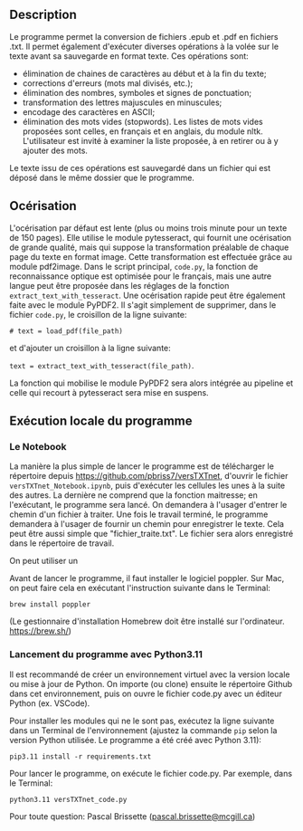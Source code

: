 ## Description
Le programme permet la conversion de fichiers .epub et .pdf en fichiers .txt. Il permet également d'exécuter diverses opérations à la volée sur le texte avant sa sauvegarde en format texte. Ces opérations sont:

* élimination de chaines de caractères au début et à la fin du texte;
* corrections d'erreurs (mots mal divisés, etc.);
* élimination des nombres, symboles et signes de ponctuation;
* transformation des lettres majuscules en minuscules;
* encodage des caractères en ASCII;
* élimination des mots vides (stopwords). Les listes de mots vides proposées sont celles, en français et en anglais, du module nltk. L'utilisateur est invité à examiner la liste proposée, à en retirer ou à y ajouter des mots.

Le texte issu de ces opérations est sauvegardé dans un fichier qui est déposé dans le même dossier que le programme.

## Océrisation
L'océrisation par défaut est lente (plus ou moins trois minute pour un texte de 150 pages). Elle utilise le module pytesseract, qui fournit une océrisation de grande qualité, mais qui suppose la transformation préalable de chaque page du texte en format image. Cette transformation est effectuée grâce au module pdf2image. Dans le script principal, `code.py`, la fonction de reconnaissance optique est optimisée pour le français, mais une autre langue peut être proposée dans les réglages de la fonction `extract_text_with_tesseract`. Une océrisation rapide peut être également faite avec le module PyPDF2. Il s'agit simplement de supprimer, dans le fichier `code.py`, le croisillon de la ligne suivante:

`# text = load_pdf(file_path)`

et d'ajouter un croisillon à la ligne suivante:

`text = extract_text_with_tesseract(file_path)`.

La fonction qui mobilise le module PyPDF2 sera alors intégrée au pipeline et celle qui recourt à pytesseract sera mise en suspens.

## Exécution locale du programme
### Le Notebook
La manière la plus simple de lancer le programme est de télécharger le répertoire depuis https://github.com/pbriss7/versTXTnet, d'ouvrir le fichier `versTXTnet_Notebook.ipynb`, puis d'exécuter les cellules les unes à la suite des autres. La dernière ne comprend que la fonction maitresse; en l'exécutant, le programme sera lancé. On demandera à l'usager d'entrer le chemin d'un fichier à traiter. Une fois le travail terminé, le programme demandera à l'usager de fournir un chemin pour enregistrer le texte. Cela peut être aussi simple que "fichier_traite.txt". Le fichier sera alors enregistré dans le répertoire de travail.

On peut utiliser un 


Avant de lancer le programme, il faut installer le logiciel poppler. Sur Mac, on peut faire cela en exécutant l'instruction suivante dans le Terminal:

`brew install poppler`

(Le gestionnaire d'installation Homebrew doit être installé sur l'ordinateur. https://brew.sh/)

### Lancement du programme avec Python3.11
Il est recommandé de créer un environnement virtuel avec la version locale ou mise à jour de Python. On importe (ou clone) ensuite le répertoire Github dans cet environnement, puis on ouvre le fichier code.py avec un éditeur Python (ex. VSCode).

Pour installer les modules qui ne le sont pas, exécutez la ligne suivante dans un Terminal de l'environnement (ajustez la commande `pip` selon la version Python utilisée. Le programme a été créé avec Python 3.11):

`pip3.11 install -r requirements.txt`

Pour lancer le programme, on exécute le fichier code.py. Par exemple, dans le Terminal:

`python3.11 versTXTnet_code.py`


Pour toute question: Pascal Brissette (pascal.brissette@mcgill.ca)

